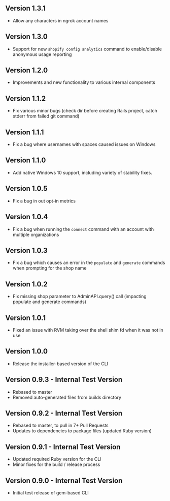 Version 1.3.1
------
* Allow any characters in ngrok account names

Version 1.3.0
------
* Support for new `shopify config analytics` command to enable/disable anonymous usage reporting

Version 1.2.0
------
* Improvements and new functionality to various internal components

Version 1.1.2
------
* Fix various minor bugs (check dir before creating Rails project, catch stderr from failed git command)

Version 1.1.1
------
* Fix a bug where usernames with spaces caused issues on Windows

Version 1.1.0
------
* Add native Windows 10 support, including variety of stability fixes.

Version 1.0.5
------
* Fix a bug in out opt-in metrics

Version 1.0.4
------
* Fix a bug when running the `connect` command with an account with multiple organizations

Version 1.0.3
------
* Fix a bug which causes an error in the `populate` and `generate` commands when prompting for the shop name

Version 1.0.2
------
* Fix missing shop parameter to AdminAPI.query() call (impacting populate and generate commands)

Version 1.0.1
------
* Fixed an issue with RVM taking over the shell shim fd when it was not in use

Version 1.0.0
------
* Release the installer-based version of the CLI

Version 0.9.3 - Internal Test Version
------
* Rebased to master
* Removed auto-generated files from builds directory

Version 0.9.2 - Internal Test Version
------
* Rebased to master, to pull in 7+ Pull Requests
* Updates to dependencies to package files (updated Ruby version)

Version 0.9.1 - Internal Test Version
------
* Updated required Ruby version for the CLI
* Minor fixes for the build / release process

Version 0.9.0 - Internal Test Version
------
* Initial test release of gem-based CLI
